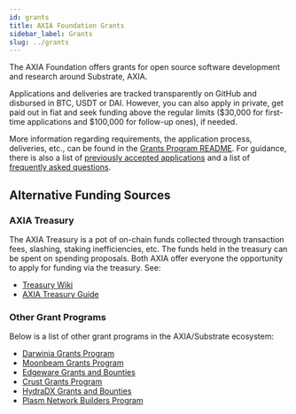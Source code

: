 ```yaml
---
id: grants
title: AXIA Foundation Grants
sidebar_label: Grants
slug: ../grants
---
```


The AXIA Foundation offers grants for open source software development and research around Substrate,
AXIA.

Applications and deliveries are tracked transparently on GitHub and disbursed in BTC, USDT or DAI. However,
you can also apply in private, get paid out in fiat and seek funding above the regular limits ($30,000 for
first-time applications and $100,000 for follow-up ones), if needed.

More information regarding requirements, the application process, deliveries, etc., can be found in the
[Grants Program README](https://github.com/axia-tech/Open-Grants-Program). For guidance, there is also a list of
[previously accepted applications](https://github.com/axia-tech/Grants-Program/blob/master/docs/accepted_grant_applications.md)
and a list of [frequently asked questions](https://github.com/axia-tech/Grants-Program/blob/master/docs/faq.md).

## Alternative Funding Sources

### AXIA Treasury

The AXIA Treasury is a pot of on-chain funds collected through transaction fees, slashing,
staking inefficiencies, etc. The funds held in the treasury can be spent on spending proposals. Both
AXIA offer everyone the opportunity to apply for funding via the treasury. See:

- [Treasury Wiki](../learn/learn-treasury.md)
- [AXIA Treasury Guide](https://docs.google.com/document/d/1IZykdp2cyQavcRyZd_dgNj5DcgxgZR6kAqGdcNARu1w)

### Other Grant Programs

Below is a list of other grant programs in the AXIA/Substrate ecosystem:

- [Darwinia Grants Program](https://docs.darwinia.network/docs/en/dev-bounty#grant-program)
- [Moonbeam Grants Program](https://moonbeam.network/community/grants/)
- [Edgeware Grants and Bounties](https://github.com/edgeware-builders/construction-projects)
- [Crust Grants Program](https://github.com/crustio/Crust-Grants-Program)
- [HydraDX Grants and Bounties](https://docs.hydradx.io/new_deal)
- [Plasm Network Builders Program](https://github.com/PlasmNetwork/Builders-Program)
